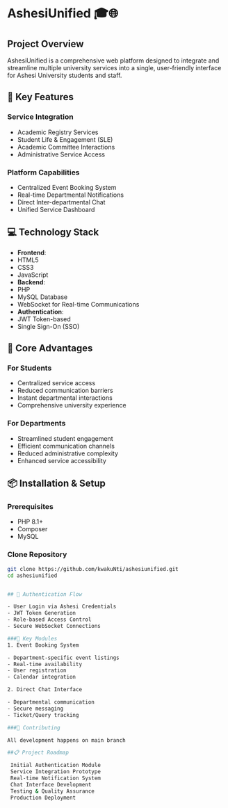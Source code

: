 # AshesiUnified 🎓🌐

## Project Overview
AshesiUnified is a comprehensive web platform designed to integrate and streamline multiple university services into a single, user-friendly interface for Ashesi University students and staff.

## 🚀 Key Features
### Service Integration
- Academic Registry Services
- Student Life & Engagement (SLE)
- Academic Committee Interactions
- Administrative Service Access

### Platform Capabilities
- Centralized Event Booking System
- Real-time Departmental Notifications
- Direct Inter-departmental Chat
- Unified Service Dashboard

## 💻 Technology Stack
- **Frontend**:
 - HTML5
 - CSS3
 - JavaScript
- **Backend**:
 - PHP
 - MySQL Database
 - WebSocket for Real-time Communications
- **Authentication**:
 - JWT Token-based
 - Single Sign-On (SSO)

## 🌟 Core Advantages
### For Students
- Centralized service access
- Reduced communication barriers
- Instant departmental interactions
- Comprehensive university experience

### For Departments
- Streamlined student engagement
- Efficient communication channels
- Reduced administrative complexity
- Enhanced service accessibility

## 📦 Installation & Setup
### Prerequisites
- PHP 8.1+
- Composer
- MySQL

### Clone Repository
```bash
git clone https://github.com/kwakuNti/ashesiunified.git
cd ashesiunified


## 🔐 Authentication Flow

- User Login via Ashesi Credentials
- JWT Token Generation
- Role-based Access Control
- Secure WebSocket Connections

###📡 Key Modules
1. Event Booking System

- Department-specific event listings
- Real-time availability
- User registration
- Calendar integration

2. Direct Chat Interface

- Departmental communication
- Secure messaging
- Ticket/Query tracking

###🤝 Contributing

All development happens on main branch

##📋 Project Roadmap

 Initial Authentication Module
 Service Integration Prototype
 Real-time Notification System
 Chat Interface Development
 Testing & Quality Assurance
 Production Deployment
